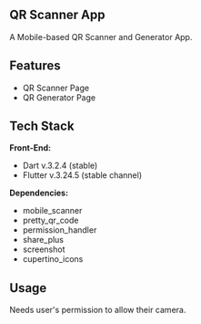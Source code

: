 
## QR Scanner App

A Mobile-based QR Scanner and Generator App.



## Features

- QR Scanner Page
- QR Generator Page


## Tech Stack

**Front-End:** 

- Dart v.3.2.4 (stable)
- Flutter v.3.24.5 (stable channel)

**Dependencies:** 

- mobile_scanner
- pretty_qr_code
- permission_handler  
- share_plus  
- screenshot  
- cupertino_icons


## Usage

Needs user's permission to allow their camera.


